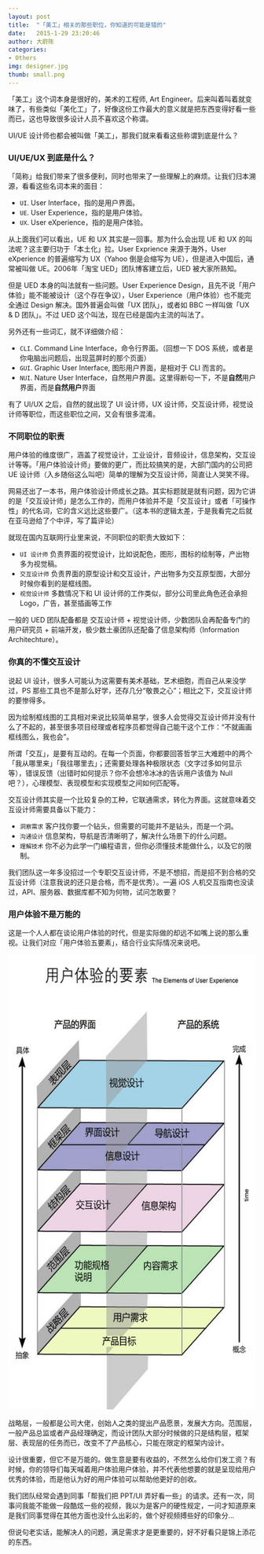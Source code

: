 ```yaml
---
layout: post
title:  "「美工」相关的那些职位，你知道的可能是错的"
date:   2015-1-29 23:20:46
author: 大蔚陈
categories: 
- Others
img: designer.jpg
thumb: small.png
---
```



「美工」这个词本身是很好的，美术的工程师, Art Engineer。后来叫着叫着就变味了，有些类似「美化工」了，好像这份工作最大的意义就是把东西变得好看一些而已，这也导致很多设计人员不喜欢这个称谓。

UI/UE 设计师也都会被叫做「美工」，那我们就来看看这些称谓到底是什么？<!--more-->

### UI/UE/UX 到底是什么？

「简称」给我们带来了很多便利，同时也带来了一些理解上的麻烦。让我们归本溯源，看看这些名词本来的面目：

- `UI`. User Interface，指的是用户界面。
- `UE`. User Experience，指的是用户体验。
- `UX`. User eXperience，指的是用户体验。

从上面我们可以看出，UE 和 UX 其实是一回事。那为什么会出现 UE 和 UX 的叫法呢？这主要归功于「本土化」拉。User Exprience 来源于海外，User eXperience 的普遍缩写为 UX（Yahoo 倒是会缩写为 UE），但是进入中国后，通常被叫做 UE。2006年「淘宝 UED」团队博客建立后，UED 被大家所熟知。

但是 UED 本身的叫法就有一些问题。User Experience Design，且先不说「用户体验」能不能被设计（这个存在争议），User Experience（用户体验）也不能完全通过 Design 解决。国外普遍会叫做「UX 团队」，或者如 BBC 一样叫做「UX & D 团队」。不过 UED 这个叫法，现在已经是国内主流的叫法了。

另外还有一些词汇，就不详细做介绍：

- `CLI`. Command Line Interface，命令行界面。（回想一下 DOS 系统，或者是你电脑出问题后，出现蓝屏时的那个页面）
- `GUI`. Graphic User Interface, 图形用户界面，是相对于 CLI 而言的。
- `NUI`. Nature User Interface，自然用户界面。这里得断句一下，不是**自然**用户界面，而是**自然用户**界面

有了 UI/UX 之后，自然的就出现了 UI 设计师，UX 设计师，交互设计师，视觉设计师等职位，而这些职位之间，又会有很多混淆。

### 不同职位的职责

用户体验的维度很广，涵盖了视觉设计，工业设计，音频设计，信息架构，交互设计等等。「用户体验设计师」要做的更广，而比较搞笑的是，大部门国内的公司把 UE 设计师（入乡随俗这么叫吧）简单的理解为交互设计师，简直让人哭笑不得。

网易还出了一本书，用户体验设计师成长之路。其实标题就是就有问题，因为它讲的是「交互设计师」是怎么工作的，而用户体验并不是「交互设计」或者「可操作性」的代名词，它的含义远比这些要广。（这本书的逻辑太差，于是我看完之后就在亚马逊给了个中评，写了篇评论）

就现在国内互联网行业里来说，不同职位的职责大致如下：

- `UI 设计师` 负责界面的视觉设计，比如说配色，图形，图标的绘制等，产出物多为视觉稿。
- `交互设计师` 负责界面的原型设计和交互设计，产出物多为交互原型图，大部分时候你看到的是框线图。
- `视觉设计师` 多数情况下和 UI 设计师的工作类似，部分公司里此角色还会承担 Logo，广告，甚至插画等工作

一般的 UED 团队配备都是 交互设计师 + 视觉设计师，少数团队会再配备专门的用户研究员 + 前端开发，极少数土豪团队还配备了信息架构师（Information Architechture）。

### 你真的不懂交互设计

说起 UI 设计，很多人可能认为这需要有美术基础，艺术细胞，而自己从来没学过，PS 那些工具也不是那么好学，还存几分“敬畏之心”；相比之下，交互设计师的要惨得多。

因为绘制框线图的工具相对来说比较简单易学，很多人会觉得交互设计师并没有什么了不起的，甚至很多项目经理或者程序员都觉得自己能干这个工作：“不就画画框线图么，我也会”。

所谓「交互」，是要有互动的。在每一个页面，你都要回答哲学三大难题中的两个「我从哪里来」「我往哪里去」；还需要处理各种极限状态（文字过多如何显示等），错误反馈（出错时如何提示？你不会想冷冰冰的告诉用户该值为 Null 吧？），心理模型、表现模型和实现模型之间如何匹配等。

交互设计师其实是一个比较复杂的工种，它联通需求，转化为界面。这就意味着交互设计师需要具备以下能力：

- `洞察需求` 客户找你要一个钻头，但需要的可能并不是钻头，而是一个洞。
- `沟通设计` 信息架构，导航是否清晰明了，解决什么场景下的什么问题。
- `理解技术` 你不必为此学一门编程语言，但你必须懂技术能做什么，以及它的限制。

我们团队这一年多没招过一个专职交互设计师，不是不想招，而是招不到合格的交互设计师（注意我说的还只是合格，而不是优秀）。一遍 iOS 人机交互指南也没读过，API、服务器、数据库都不知为何物，试问怎敢要？


### 用户体验不是万能的

这是一个人人都在谈论用户体验的时代，但是实际做的却远不如嘴上说的那么重视。让我们对应「用户体验五要素」，结合行业实际情况来说吧。

![image](/assets/img/blog/ux.jpg)

战略层，一般都是公司大佬，创始人之类的提出产品愿景，发展大方向。范围层，一般产品总监或者产品经理确定，而设计团队大部分时候做的只是结构层，框架层、表现层的任务而已，改变不了产品核心，只能在限定的框架内设计。

设计很重要，但它不是万能的。做生意是要有收益的，不然怎么给你们发工资？有时候，你的领导们每天喊着用户体验用户体验，并不代表他想要的就是呈现给用户优秀的体验，而是他认为好的用户体验可以帮助他更好的创收。

我们团队经常会遇到同事「帮我们把 PPT/UI 弄好看一些」的请求。还有一次，同事问我能不能做一段酷炫一些的视频，我以为是客户的硬性规定，一问才知道原来是我们同事觉得在其他方面也没什么出彩的，做个好视频搏些好的印象分...

但说句老实话，能解决人的问题，满足需求才是更重要的，好不好看只是锦上添花的东西。








